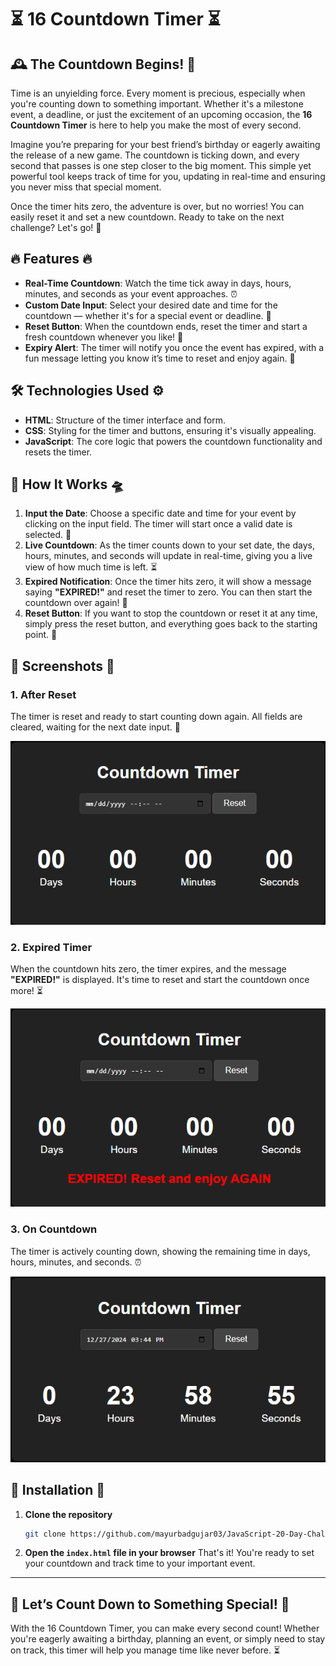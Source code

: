 # ⏳ **16 Countdown Timer** ⏳

## 🕰️ **The Countdown Begins!** 🎉

Time is an unyielding force. Every moment is precious, especially when you're counting down to something important. Whether it's a milestone event, a deadline, or just the excitement of an upcoming occasion, the **16 Countdown Timer** is here to help you make the most of every second.

Imagine you’re preparing for your best friend’s birthday or eagerly awaiting the release of a new game. The countdown is ticking down, and every second that passes is one step closer to the big moment. This simple yet powerful tool keeps track of time for you, updating in real-time and ensuring you never miss that special moment.

Once the timer hits zero, the adventure is over, but no worries! You can easily reset it and set a new countdown. Ready to take on the next challenge? Let's go! 🔄

## 🔥 **Features** 🔥

- **Real-Time Countdown**: Watch the time tick away in days, hours, minutes, and seconds as your event approaches. ⏰
- **Custom Date Input**: Select your desired date and time for the countdown — whether it's for a special event or deadline. 📅
- **Reset Button**: When the countdown ends, reset the timer and start a fresh countdown whenever you like! 🔄
- **Expiry Alert**: The timer will notify you once the event has expired, with a fun message letting you know it’s time to reset and enjoy again. 🎉

## 🛠️ **Technologies Used** ⚙️

- **HTML**: Structure of the timer interface and form.
- **CSS**: Styling for the timer and buttons, ensuring it's visually appealing.
- **JavaScript**: The core logic that powers the countdown functionality and resets the timer.

## 🚀 **How It Works** 🛸

1. **Input the Date**: Choose a specific date and time for your event by clicking on the input field. The timer will start once a valid date is selected. 📅
2. **Live Countdown**: As the timer counts down to your set date, the days, hours, minutes, and seconds will update in real-time, giving you a live view of how much time is left. ⏳
3. **Expired Notification**: Once the timer hits zero, it will show a message saying **"EXPIRED!"** and reset the timer to zero. You can then start the countdown over again! 🔁
4. **Reset Button**: If you want to stop the countdown or reset it at any time, simply press the reset button, and everything goes back to the starting point. 🔄

## 📸 **Screenshots** 📸

### 1. **After Reset**  
The timer is reset and ready to start counting down again. All fields are cleared, waiting for the next date input. 🔄

![After Reset](AfterReset.png)

### 2. **Expired Timer**  
When the countdown hits zero, the timer expires, and the message **"EXPIRED!"** is displayed. It's time to reset and start the countdown once more! ⏳

![Expired Timer](Erpired.png)

### 3. **On Countdown**  
The timer is actively counting down, showing the remaining time in days, hours, minutes, and seconds. ⏰

![On Countdown](OnCountDown.png)

## 🏁 **Installation** 🏁

1. **Clone the repository**  
   ```bash
   git clone https://github.com/mayurbadgujar03/JavaScript-20-Day-Challenge-Building-20-Basic-Projects.git
    ```
2. **Open the ```index.html``` file in your browser**
That's it! You're ready to set your countdown and track time to your important event.

---

## **🎉 Let’s Count Down to Something Special! 🎉**
With the 16 Countdown Timer, you can make every second count! Whether you're eagerly awaiting a birthday, planning an event, or simply need to stay on track, this timer will help you manage time like never before. ⏳
